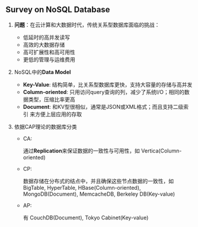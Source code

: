 ## Survey on NoSQL Database

1. **问题**：在云计算和大数据时代，传统关系型数据库面临的挑战：
   - 低延时的高并发读写
   - 高效的大数据存储
   - 高可扩展性和高可用性
   - 更低的管理与运维费用

2. NoSQL中的**Data Model**
   - **Key-Value**: 结构简单，比关系型数据库更快，支持大容量的存储与高并发
   - **Column-oriented**: 只用访问query查询的列，减少了系统I/O；相同的数据类型，压缩比率更高
   - **Document**: 和KV型很相似，通常是JSON或XML格式；而且支持二级索引 来方便上层应用的存取

3. 依据CAP理论的数据库分类

   - CA: 

     通过**Replication**来保证数据的一致性与可用性，如 Vertica(Column-oriented)

   - CP:

     数据存储在分布式的结点中，并且确保这些节点数据的一致性，如BigTable, HyperTable, HBase(Column-oriented), MongoDB(Document), MemcacheDB, Berkeley DB(Key-value)

   - AP:

     有 CouchDB(Document), Tokyo Cabinet(Key-value)

